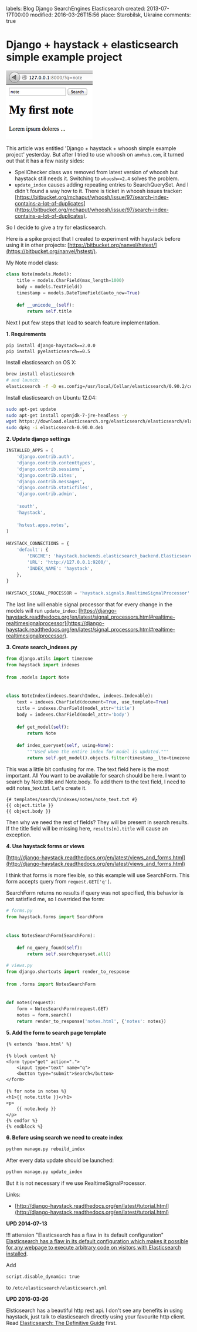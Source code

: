 labels: Blog
        Django
        SearchEngines
        Elasticsearch
created: 2013-07-17T00:00
modified: 2016-03-26T15:56
place: Starobilsk, Ukraine
comments: true

# Django + haystack + elasticsearch simple example project

![Search with haystack](search_example.png)

This article was entitled 'Django + haystack + whoosh simple example project' yesterday. But after I tried to use whoosh on `amvhub.com`, it turned out that it has a few nasty sides:

- SpellChecker class was removed from latest version of whoosh but haystack still needs it. Switching to ```whoosh==2.4``` solves the problem.
- ```update_index``` causes adding repeating entries to SearchQuerySet. And I didn't found a way how to it. There is ticket in whoosh issues tracker: [https://bitbucket.org/mchaput/whoosh/issue/97/search-index-contains-a-lot-of-duplicates](https://bitbucket.org/mchaput/whoosh/issue/97/search-index-contains-a-lot-of-duplicates).

So I decide to give a try for elasticsearch.

Here is a spike project that I created to experiment with haystack before using it in other projects: [https://bitbucket.org/nanvel/hstest/](https://bitbucket.org/nanvel/hstest/).

My Note model class:
```python
class Note(models.Model):
    title = models.CharField(max_length=1000)
    body = models.TextField()
    timestamp = models.DateTimeField(auto_now=True)

    def __unicode__(self):
        return self.title
```

Next I put few steps that lead to search feature implementation.

**1. Requirements**

```text
pip install django-haystack==2.0.0
pip install pyelasticsearch==0.5
```

Install elasticsearch on OS X:
```bash
brew install elasticsearch
# and launch:
elasticsearch -f -D es.config=/usr/local/Cellar/elasticsearch/0.90.2/config/elasticsearch.yml
```

Install elasticsearch on Ubuntu 12.04:
```bash
sudo apt-get update
sudo apt-get install openjdk-7-jre-headless -y
wget https://download.elasticsearch.org/elasticsearch/elasticsearch/elasticsearch-0.90.0.deb
sudo dpkg -i elasticsearch-0.90.0.deb
```

**2. Update django settings**

```python
INSTALLED_APPS = (
    'django.contrib.auth',
    'django.contrib.contenttypes',
    'django.contrib.sessions',
    'django.contrib.sites',
    'django.contrib.messages',
    'django.contrib.staticfiles',
    'django.contrib.admin',

    'south',
    'haystack',

    'hstest.apps.notes',
)

HAYSTACK_CONNECTIONS = {
    'default': {
        'ENGINE': 'haystack.backends.elasticsearch_backend.ElasticsearchSearchEngine',
        'URL': 'http://127.0.0.1:9200/',
        'INDEX_NAME': 'haystack',
    },
}

HAYSTACK_SIGNAL_PROCESSOR = 'haystack.signals.RealtimeSignalProcessor'
```

The last line will enable signal processor that for every change in the models will run ```update_index```: [https://django-haystack.readthedocs.org/en/latest/signal_processors.html#realtime-realtimesignalprocessor](https://django-haystack.readthedocs.org/en/latest/signal_processors.html#realtime-realtimesignalprocessor).

**3. Create search_indexes.py**

```python
from django.utils import timezone
from haystack import indexes

from .models import Note


class NoteIndex(indexes.SearchIndex, indexes.Indexable):
    text = indexes.CharField(document=True, use_template=True)
    title = indexes.CharField(model_attr='title')
    body = indexes.CharField(model_attr='body')

    def get_model(self):
        return Note

    def index_queryset(self, using=None):
        """Used when the entire index for model is updated."""
        return self.get_model().objects.filter(timestamp__lte=timezone.now())
```

This was a little bit confusing for me.
The text field here is the most important. All You want to be available for search should be here.
I want to search by Note.title and Note.body. To add them to the text field, I need to edit notes_text.txt.
Let's create it.

```django
{# templates/search/indexes/notes/note_text.txt #}
{{ object.title }}
{{ object.body }}
```

Then why we need the rest of fields? They will be present in search results. If the title field will be missing here, ```results[n].title``` will cause an exception.

**4. Use haystack forms or views**

[http://django-haystack.readthedocs.org/en/latest/views_and_forms.html](http://django-haystack.readthedocs.org/en/latest/views_and_forms.html)

I think that forms is more flexible, so this example will use SearchForm.
This form accepts query from ```request.GET['q']```.

SearchForm returns no results if query was not specified, this behavior is not satisfied me, so I overrided the form:
```python
# forms.py
from haystack.forms import SearchForm


class NotesSearchForm(SearchForm):

    def no_query_found(self):
        return self.searchqueryset.all()
```

```python
# views.py
from django.shortcuts import render_to_response

from .forms import NotesSearchForm


def notes(request):
    form = NotesSearchForm(request.GET)
    notes = form.search()
    return render_to_response('notes.html', {'notes': notes})
```

**5. Add the form to search page template**

```django
{% extends 'base.html' %}

{% block content %}
<form type="get" action=".">
    <input type="text" name="q">
    <button type="submit">Search</button>
</form>

{% for note in notes %}
<h1>{{ note.title }}</h1>
<p>
    {{ note.body }}
</p>
{% endfor %}
{% endblock %}
```

**6. Before using search we need to create index**

```bash
python manage.py rebuild_index
```

After every data update should be launched:
```bash
python manage.py update_index
```

But it is not necessary if we use RealtimeSignalProcessor.

Links:

- [http://django-haystack.readthedocs.org/en/latest/tutorial.html](http://django-haystack.readthedocs.org/en/latest/tutorial.html)

**UPD 2014-07-13**

!!! attension "Elasticsearch has a flaw in its default configuration"
    [Elasticsearch has a flaw in its default configuration which makes it possible for any webpage to execute arbitrary code on visitors with Elasticsearch installed](http://bouk.co/blog/elasticsearch-rce/).

Add
```text
script.disable_dynamic: true
```

to ```/etc/elasticsearch/elasticsearch.yml```

**UPD 2016-03-26**

Elsticsearch has a beautiful http rest api. I don't see any benefits in using haystack, just talk to elasticsearch directly using your favourite http client.
Read [Elasticsearch: The Definitive Guide](https://www.elastic.co/guide/en/elasticsearch/guide/current/index.html) first.
